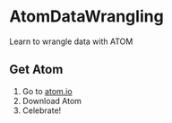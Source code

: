 # AtomDataWrangling
Learn to wrangle data with ATOM

## Get Atom
1. Go to [atom.io](http://atom.io)
2. Download Atom
3. Celebrate!
